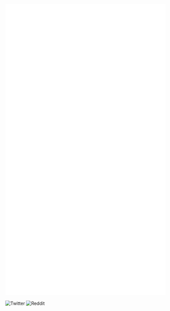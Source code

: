 ![Metrics](/github-metrics.svg)

![Twitter](https://img.shields.io/twitter/url?color=teal&label=twitter&logo=twitter&logoColor=cyan&style=flat-square&url=https%3A%2F%2Ftwitter.com%2F0ji54n)
![Reddit](https://img.shields.io/reddit/user-karma/combined/lenghia143?color=sandybrown&label=karma&logo=reddit&logoColor=chocolate&style=flat-square)
